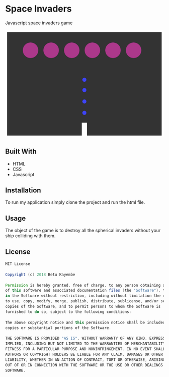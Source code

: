 # Space Invaders
Javascript space invaders game 

<img src="images/image1.jpg">

## Built With

* HTML
* CSS
* Javascript

## Installation

To run my application simply clone the project and run the html file.

## Usage

The object of the game is to destroy all the spherical invaders without your ship colliding with them. 

## License

```Groovy
MIT License

Copyright (c) 2018 Betu Kayembe

Permission is hereby granted, free of charge, to any person obtaining a copy
of this software and associated documentation files (the "Software"), to deal
in the Software without restriction, including without limitation the rights
to use, copy, modify, merge, publish, distribute, sublicense, and/or sell
copies of the Software, and to permit persons to whom the Software is
furnished to do so, subject to the following conditions:

The above copyright notice and this permission notice shall be included in all
copies or substantial portions of the Software.

THE SOFTWARE IS PROVIDED "AS IS", WITHOUT WARRANTY OF ANY KIND, EXPRESS OR
IMPLIED, INCLUDING BUT NOT LIMITED TO THE WARRANTIES OF MERCHANTABILITY,
FITNESS FOR A PARTICULAR PURPOSE AND NONINFRINGEMENT. IN NO EVENT SHALL THE
AUTHORS OR COPYRIGHT HOLDERS BE LIABLE FOR ANY CLAIM, DAMAGES OR OTHER
LIABILITY, WHETHER IN AN ACTION OF CONTRACT, TORT OR OTHERWISE, ARISING FROM,
OUT OF OR IN CONNECTION WITH THE SOFTWARE OR THE USE OR OTHER DEALINGS IN THE
SOFTWARE.
```
